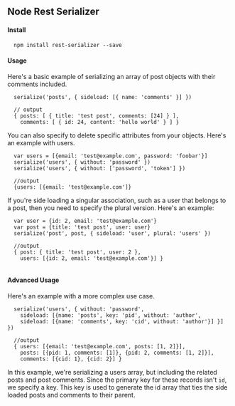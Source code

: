 ## Node Rest Serializer

#### Install

```
  npm install rest-serializer --save
```

#### Usage

Here's a basic example of serializing an array of post objects with their
comments included.

```
  serialize('posts', { sideload: [{ name: 'comments' }] })

  // output
  { posts: [ { title: 'test post', comments: [24] } ],
    comments: [ { id: 24, content: 'hello world' } ] }
```

You can also specify to delete specific attributes from your objects. Here's an
example with users.

```
  var users = [{email: 'test@example.com', password: 'foobar'}]
  serialize('users', { without: 'password' })
  serialize('users', { without: ['password', 'token'] })

  //output
  {users: [{email: 'test@example.com']}
```

If you're side loading a singular association, such as a user that belongs to a
post, then you need to specify the plural version. Here's an example:

```
  var user = {id: 2, email: 'test@example.com'}
  var post = {title: 'test post', user: user}
  serialize('post', post, { sideload: 'user', plural: 'users' })

  //output
  { post: { title: 'test post', user: 2 },
    users: [{id: 2, email: 'test@example.com'}] }
  
```

#### Advanced Usage

Here's an example with a more complex use case.

```
  serialize('users', { without: 'password',
    sideload: [{name: 'posts', key: 'pid', without: 'author',
    sideload: [{name: 'comments', key: 'cid', without: 'author'}] }] })

  //output
  { users: [{email: 'test@example.com', posts: [1, 2]}],
    posts: [{pid: 1, comments: [1]}, {pid: 2, comments: [1, 2]}],
    comments: [{cid: 1}, {cid: 2}] }
```

In this example, we're serializing a users array, but including the related
posts and post comments. Since the primary key for these records isn't `id`, we
specify a key. This key is used to generate the id array that ties the
side loaded posts and comments to their parent.
